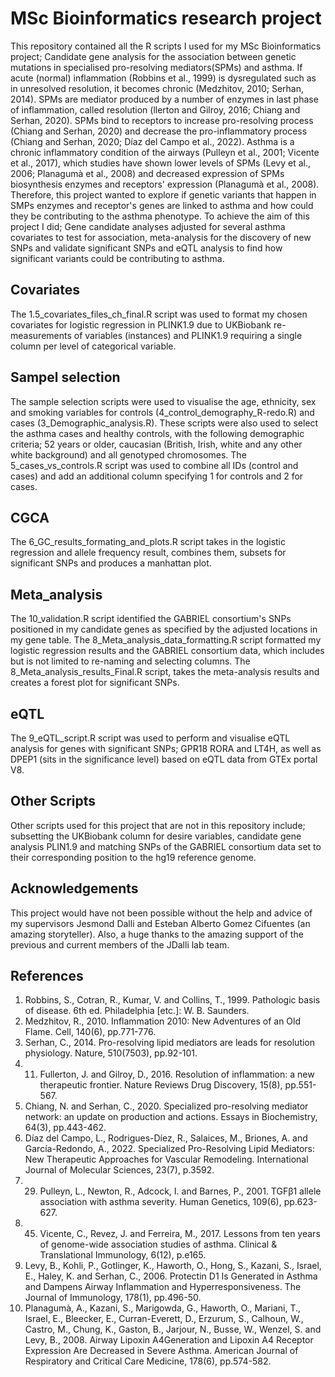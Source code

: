 # MSc Bioinformatics research project 
This repository contained all the R scripts I used for my MSc Bioinformatics project; Candidate gene analysis for the association between genetic mutations in specialised pro-resolving mediators(SPMs) and asthma. If acute (normal) inflammation (Robbins et al., 1999) is dysregulated such as in unresolved resolution, it becomes chronic (Medzhitov, 2010; Serhan, 2014). SPMs are mediator  produced  by a number of enzymes in last phase of inflammation, called resolution (llerton and Gilroy, 2016; Chiang and Serhan, 2020). SPMs bind to receptors to increase pro-resolving process (Chiang and Serhan, 2020) and decrease the pro-inflammatory process (Chiang and Serhan, 2020; Díaz del Campo et al., 2022). Asthma is a chronic inflammatory condition of the airways (Pulleyn et al., 2001; Vicente et al., 2017), which  studies have shown lower levels of SPMs (Levy et al., 2006; Planagumà et al., 2008) and decreased expression of SPMs biosynthesis enzymes and receptors' expression (Planagumà et al., 2008). Therefore, this project wanted to explore if genetic variants that happen in SMPs enzymes and receptor's genes are linked to asthma and how could they be contributing to the asthma phenotype. To achieve the aim of this project I did; Gene candidate analyses adjusted for several asthma covariates to test for association, meta-analysis for the discovery of new SNPs and validate significant SNPs and eQTL analysis to find how significant variants could be contributing to asthma.


## Covariates
The 1.5_covariates_files_ch_final.R script was used to format my chosen covariates for logistic regression in PLINK1.9 due to  UKBiobank re-measurements of variables (instances) and PLINK1.9 requiring a single column per level of categorical variable.


## Sampel selection 
The sample selection scripts were used to visualise the age, ethnicity, sex and smoking variables for controls (4_control_demography_R-redo.R) and cases (3_Demographic_analysis.R). These scripts were also used to select the asthma cases and healthy controls, with the following demographic criteria; 52 years or older, caucasian (British, Irish, white and any other white background) and all genotyped chromosomes. The 5_cases_vs_controls.R  script was used to combine all IDs (control and cases) and add an additional column specifying 1 for controls and 2 for cases.


## CGCA
The 6_GC_results_formating_and_plots.R script takes in the logistic regression and allele frequency result, combines them, subsets for significant SNPs and produces a manhattan plot.

## Meta_analysis 
The 10_validation.R script identified the GABRIEL consortium's SNPs positioned in my candidate genes as specified by the adjusted locations in my gene table. The 8_Meta_analysis_data_formatting.R script formatted my logistic regression results and the GABRIEL consortium data, which includes but is not limited to re-naming and selecting columns. The 8_Meta_analysis_results_Final.R script, takes the meta-analysis results and creates a forest plot for significant SNPs.


## eQTL
The 9_eQTL_script.R script was used to perform and visualise eQTL analysis for genes with significant SNPs; GPR18 RORA and LT4H, as well as DPEP1 (sits in the significance level) based on eQTL data from GTEx portal V8.  


## Other Scripts 
Other scripts used for this project that are not in this repository include; subsetting the UKBiobank column for desire variables, candidate gene analysis PLIN1.9 and matching SNPs of the GABRIEL consortium data set to their corresponding position to the hg19 reference genome.

## Acknowledgements
This project would have not been possible without the help and advice of my supervisors Jesmond Dalli and  Esteban Alberto Gomez Cifuentes (an amazing storyteller). Also, a huge thanks to the amazing support of the previous and current members of the JDalli lab team.


## References 
1. Robbins, S., Cotran, R., Kumar, V. and Collins, T., 1999. Pathologic basis of disease. 6th ed. Philadelphia [etc.]: W. B. Saunders.
2. Medzhitov, R., 2010. Inflammation 2010: New Adventures of an Old Flame. Cell, 140(6), pp.771-776.
3. Serhan, C., 2014. Pro-resolving lipid mediators are leads for resolution physiology. Nature, 510(7503), pp.92-101.
4. 11.	Fullerton, J. and Gilroy, D., 2016. Resolution of inflammation: a new therapeutic frontier. Nature Reviews Drug Discovery, 15(8), pp.551-567.
5. Chiang, N. and Serhan, C., 2020. Specialized pro-resolving mediator network: an update on production and actions. Essays in Biochemistry, 64(3), pp.443-462.
6.	Díaz del Campo, L., Rodrigues-Díez, R., Salaices, M., Briones, A. and García-Redondo, A., 2022. Specialized Pro-Resolving Lipid Mediators: New Therapeutic Approaches for Vascular Remodeling. International Journal of Molecular Sciences, 23(7), p.3592.
7.	29.	Pulleyn, L., Newton, R., Adcock, I. and Barnes, P., 2001. TGFβ1 allele association with asthma severity. Human Genetics, 109(6), pp.623-627.
8.	45.	Vicente, C., Revez, J. and Ferreira, M., 2017. Lessons from ten years of genome-wide association studies of asthma. Clinical &amp; Translational Immunology, 6(12), p.e165.
9.	Levy, B., Kohli, P., Gotlinger, K., Haworth, O., Hong, S., Kazani, S., Israel, E., Haley, K. and Serhan, C., 2006. Protectin D1 Is Generated in Asthma and Dampens Airway Inflammation and Hyperresponsiveness. The Journal of Immunology, 178(1), pp.496-50.
10.	Planagumà, A., Kazani, S., Marigowda, G., Haworth, O., Mariani, T., Israel, E., Bleecker, E., Curran-Everett, D., Erzurum, S., Calhoun, W., Castro, M., Chung, K., Gaston, B., Jarjour, N., Busse, W., Wenzel, S. and Levy, B., 2008. Airway Lipoxin A4Generation and Lipoxin A4 Receptor Expression Are Decreased in Severe Asthma. American Journal of Respiratory and Critical Care Medicine, 178(6), pp.574-582.
